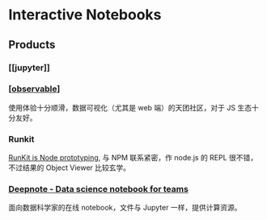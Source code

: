 Interactive Notebooks
===

## Products

### [[jupyter]]

### [[observable]]

使用体验十分顺滑，数据可视化（尤其是 web 端）的天团社区，对于 JS 生态十分友好。

### Runkit

[RunKit is Node prototyping](https://runkit.com/home), 与 NPM 联系紧密，作 node.js 的 REPL 很不错，不过结果的 Object Viewer 比较玄学。

### [Deepnote - Data science notebook for teams](https://deepnote.com/)

面向数据科学家的在线 notebook，文件与 Jupyter 一样，提供计算资源。



[//begin]: # "Autogenerated link references for markdown compatibility"
[observable]: ../products/observable "Observable"
[//end]: # "Autogenerated link references"